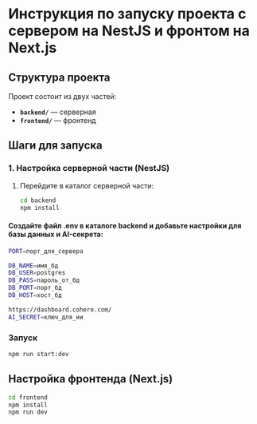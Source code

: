 # Инструкция по запуску проекта с сервером на NestJS и фронтом на Next.js

## Структура проекта

Проект состоит из двух частей:

- **`backend/`** — серверная
- **`frontend/`** — фронтенд

## Шаги для запуска

### 1. Настройка серверной части (NestJS)

1. Перейдите в каталог серверной части:

   ```bash
   cd backend
   npm install
   ```

#### Создайте файл .env в каталоге backend и добавьте настройки для базы данных и AI-секрета:

```bash
PORT=порт_для_сервера

DB_NAME=имя_бд
DB_USER=postgres
DB_PASS=пароль_от_бд
DB_PORT=порт_бд
DB_HOST=хост_бд

https://dashboard.cohere.com/
AI_SECRET=ключ_для_ии

```

### Запуск

```bash
npm run start:dev
```

## Настройка фронтенда (Next.js)

```bash
cd frontend
npm install
npm run dev
```
